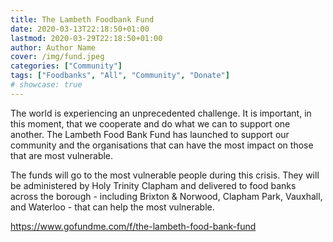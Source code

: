 ```yaml
---
title: The Lambeth Foodbank Fund
date: 2020-03-13T22:18:50+01:00
lastmod: 2020-03-29T22:18:50+01:00
author: Author Name
cover: /img/fund.jpeg
categories: ["Community"]
tags: ["Foodbanks", "All", "Community", "Donate"]
# showcase: true
---
```


The world is experiencing an unprecedented challenge. It is important, in this moment, that we cooperate and do what we can to support one another. The Lambeth Food Bank Fund has launched to support our community and the organisations that can have the most impact on those that are most vulnerable.

The funds will go to the most vulnerable people during this crisis. They will be administered by Holy Trinity Clapham and delivered to food banks across the borough - including Brixton & Norwood, Clapham Park, Vauxhall, and Waterloo - that can help the most vulnerable. 

https://www.gofundme.com/f/the-lambeth-food-bank-fund
